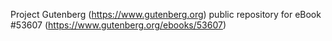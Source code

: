 Project Gutenberg (https://www.gutenberg.org) public repository for
eBook #53607 (https://www.gutenberg.org/ebooks/53607)
